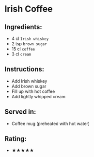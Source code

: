 # Irish Coffee

## Ingredients:
- 4 cl `Irish whiskey`
- 2 tsp `brown sugar`
- 15 cl `coffee`
- 3 cl `cream`

## Instructions:
- Add Irish whiskey
- Add brown sugar
- Fill up with hot coffee
- Add lightly whipped cream

## Served in:
- Coffee mug (preheated with hot water)

## Rating:
- ★★★★★